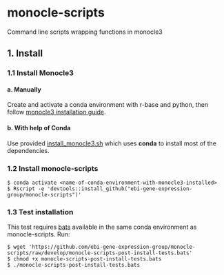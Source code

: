 # monocle-scripts
Command line scripts wrapping functions in monocle3

## 1. Install

### 1.1 Install Monocle3

#### a. Manually
Create and activate a conda environment with r-base and python, then follow [monocle3 installation guide](http://cole-trapnell-lab.github.io/monocle-release/monocle3/#installing-monocle-3).

#### b. With help of Conda
Use provided [install_monocle3.sh](https://github.com/ebi-gene-expression-group/monocle-scripts/blob/develop/install_monocle3.sh) which uses **conda** to install most of the dependencies.

### 1.2 Install monocle-scripts
```
$ conda activate <name-of-conda-environment-with-monocle3-installed>
$ Rscript -e 'devtools::install_github("ebi-gene-expression-group/monocle-scripts")'
```

### 1.3 Test installation
This test requires [bats](https://github.com/bats-core/bats-core) available in the same conda environment as monocle-scripts. Run:
```
$ wget 'https://github.com/ebi-gene-expression-group/monocle-scripts/raw/develop/monocle-scripts-post-install-tests.bats'
$ chmod +x monocle-scripts-post-install-tests.bats
$ ./monocle-scripts-post-install-tests.bats
```
